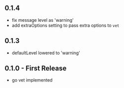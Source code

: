 ## 0.1.4
* fix message level as 'warning'
* add extraOptions setting to pass extra options to `vet`
## 0.1.3
* defaultLevel lowered to 'warning'
## 0.1.0 - First Release
* go vet implemented

